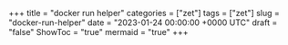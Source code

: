 +++
title = "docker run helper"
categories = ["zet"]
tags = ["zet"]
slug = "docker-run-helper"
date = "2023-01-24 00:00:00 +0000 UTC"
draft = "false"
ShowToc = "true"
mermaid = "true"
+++

